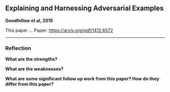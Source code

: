 ## Explaining and Harnessing Adversarial Examples

**Goodfellow et al, 2015**

This paper ...
Paper: https://arxiv.org/pdf/1412.6572


---

### Reflection      

**What are the strengths?** 

**What are the weaknesses?**      

**What are some significant follow up work from this paper? How do they differ from this paper?**    
